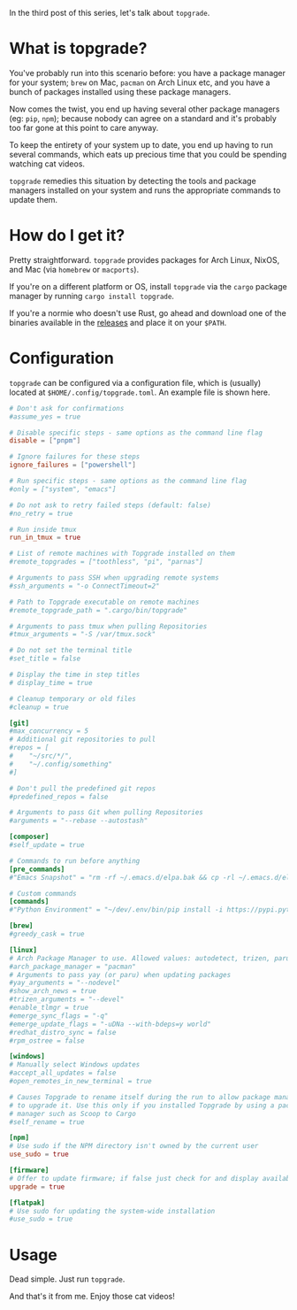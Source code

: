 In the third post of this series, let's talk about `topgrade`.

# What is topgrade?
You've probably run into this scenario before: you have a package manager for your system; `brew` on Mac, `pacman` on Arch Linux etc, and you have a bunch of packages installed using these package managers.

Now comes the twist, you end up having several other package managers (eg: `pip`, `npm`); because nobody can agree on a standard and it's probably too far gone at this point to care anyway.

To keep the entirety of your system up to date, you end up having to run several commands, which eats up precious time that you could be spending watching cat videos.

`topgrade` remedies this situation by detecting the tools and package managers installed on your system and runs the appropriate commands to update them.

# How do I get it?
Pretty straightforward. `topgrade` provides packages for Arch Linux, NixOS, and Mac (via `homebrew` or `macports`).

If you're on a different platform or OS, install `topgrade` via the `cargo` package manager by running `cargo install topgrade`. 

If you're a normie who doesn't use Rust, go ahead and download one of the binaries available in the [releases](https://github.com/r-darwish/topgrade/releases) and place it on your `$PATH`.

# Configuration
`topgrade` can be configured via a configuration file, which is (usually) located at `$HOME/.config/topgrade.toml`. An example file is shown here.

```toml
# Don't ask for confirmations
#assume_yes = true

# Disable specific steps - same options as the command line flag
disable = ["pnpm"]

# Ignore failures for these steps
ignore_failures = ["powershell"]

# Run specific steps - same options as the command line flag
#only = ["system", "emacs"]

# Do not ask to retry failed steps (default: false)
#no_retry = true

# Run inside tmux
run_in_tmux = true

# List of remote machines with Topgrade installed on them
#remote_topgrades = ["toothless", "pi", "parnas"]

# Arguments to pass SSH when upgrading remote systems
#ssh_arguments = "-o ConnectTimeout=2"

# Path to Topgrade executable on remote machines
#remote_topgrade_path = ".cargo/bin/topgrade"

# Arguments to pass tmux when pulling Repositories
#tmux_arguments = "-S /var/tmux.sock"

# Do not set the terminal title
#set_title = false

# Display the time in step titles
# display_time = true

# Cleanup temporary or old files
#cleanup = true

[git]
#max_concurrency = 5
# Additional git repositories to pull
#repos = [
#    "~/src/*/",
#    "~/.config/something"
#]

# Don't pull the predefined git repos
#predefined_repos = false

# Arguments to pass Git when pulling Repositories
#arguments = "--rebase --autostash"

[composer]
#self_update = true

# Commands to run before anything
[pre_commands]
#"Emacs Snapshot" = "rm -rf ~/.emacs.d/elpa.bak && cp -rl ~/.emacs.d/elpa ~/.emacs.d/elpa.bak"

# Custom commands
[commands]
#"Python Environment" = "~/dev/.env/bin/pip install -i https://pypi.python.org/simple -U --upgrade-strategy eager jupyter"

[brew]
#greedy_cask = true

[linux]
# Arch Package Manager to use. Allowed values: autodetect, trizen, paru, yay, pacman.
#arch_package_manager = "pacman"
# Arguments to pass yay (or paru) when updating packages
#yay_arguments = "--nodevel"
#show_arch_news = true
#trizen_arguments = "--devel"
#enable_tlmgr = true
#emerge_sync_flags = "-q"
#emerge_update_flags = "-uDNa --with-bdeps=y world"
#redhat_distro_sync = false
#rpm_ostree = false

[windows]
# Manually select Windows updates
#accept_all_updates = false
#open_remotes_in_new_terminal = true

# Causes Topgrade to rename itself during the run to allow package managers
# to upgrade it. Use this only if you installed Topgrade by using a package
# manager such as Scoop to Cargo
#self_rename = true

[npm]
# Use sudo if the NPM directory isn't owned by the current user
use_sudo = true

[firmware]
# Offer to update firmware; if false just check for and display available updates
upgrade = true

[flatpak]
# Use sudo for updating the system-wide installation
#use_sudo = true
```

# Usage
Dead simple. Just run `topgrade`.

<script id="asciicast-499879" src="https://asciinema.org/a/499879.js" async></script>

And that's it from me. Enjoy those cat videos!